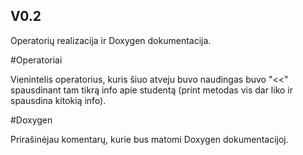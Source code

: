 ﻿## V0.2

Operatorių realizacija ir Doxygen dokumentacija.

#Operatoriai

Vienintelis operatorius, kuris šiuo atveju buvo naudingas buvo "<<" spausdinant tam tikrą info apie studentą (print metodas vis dar liko ir spausdina kitokią info).

#Doxygen

Prirašinėjau komentarų, kurie bus matomi Doxygen dokumentacijoj.
